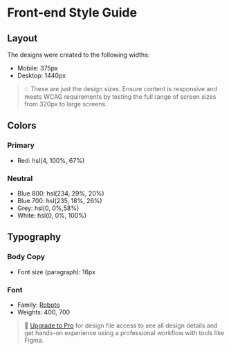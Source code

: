 # Front-end Style Guide

## Layout

The designs were created to the following widths:

- Mobile: 375px
- Desktop: 1440px

> 💡 These are just the design sizes. Ensure content is responsive and meets WCAG requirements by testing the full range of screen sizes from 320px to large screens.

## Colors

### Primary

- Red: hsl(4, 100%, 67%)

### Neutral

- Blue 800: hsl(234, 29%, 20%)
- Blue 700: hsl(235, 18%, 26%)
- Grey: hsl(0, 0%,58%)
- White: hsl(0, 0%, 100%)

## Typography

### Body Copy

- Font size (paragraph): 16px

### Font
 
- Family: [Roboto](https://fonts.google.com/specimen/Roboto)
- Weights: 400, 700

> 💎 [Upgrade to Pro](https://www.frontendmentor.io/pro?ref=style-guide) for design file access to see all design details and get hands-on experience using a professional workflow with tools like Figma.

